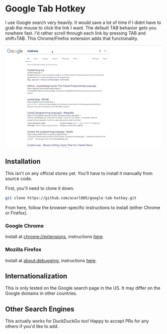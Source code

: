 Google Tab Hotkey
================

I use Google search very heavily.
It would save a lot of time if I didnt have to grab the mouse to click the link I want.
The default TAB behavior gets you nowhere fast.
I'd rather scroll through each link by pressing TAB and shift+TAB.
This Chrome/Firefox extension adds that functionality.

![demo](images/demo.gif)

## Installation

This isn't on any official stores yet.
You'll have to install it manually from source code.

First, you'll need to clone it down.

```sh
git clone https://github.com/acarl005/google-tab-hotkey.git
```

From here, follow the browser-specific instructions to install (either Chrome or Firefox).

### Google Chrome

Install at [chrome://extensions](chrome://extensions), instructions [here](https://stackoverflow.com/questions/24577024/install-chrome-extension-not-in-the-store).

### Mozilla Firefox

Install at [about:debugging](about:debugging), instructions [here](https://developer.mozilla.org/en-US/docs/Mozilla/Add-ons/WebExtensions/Your_first_WebExtension#Installing).

## Internationalization

This is only tested on the Google search page in the US. It may differ on the Google domains in other countries.

## Other Search Engines

This actually works for DuckDuckGo too! Happy to accept PRs for any others if you'd like to add.

